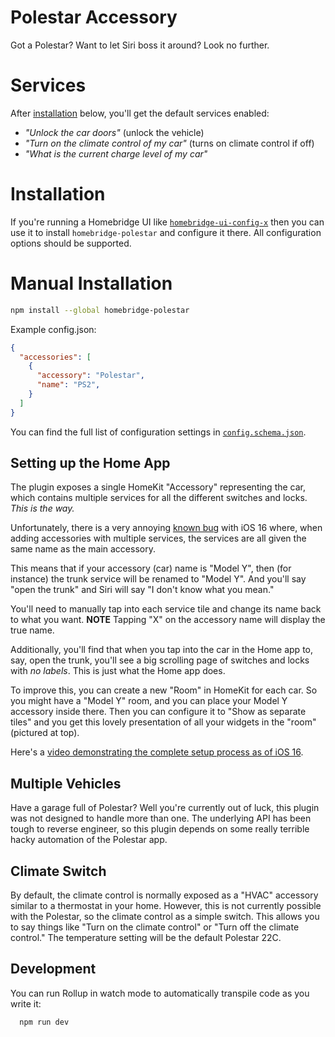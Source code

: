# Polestar Accessory

Got a Polestar? Want to let Siri boss it around? Look no further.

# Services

After [installation](#installation) below, you'll get the default services enabled:

- _"Unlock the car doors"_ (unlock the vehicle)
- _"Turn on the climate control of my car"_ (turns on climate control if off)
- _"What is the current charge level of my car"_

# Installation

If you're running a Homebridge UI like [`homebridge-ui-config-x`](https://github.com/oznu/homebridge-config-ui-x) then you can use it to install `homebridge-polestar` and configure it there. All configuration options should be supported.

# Manual Installation

```sh
npm install --global homebridge-polestar
```

Example config.json:

```json
{
  "accessories": [
    {
      "accessory": "Polestar",
      "name": "PS2",
    }
  ]
}
```

You can find the full list of configuration settings in [`config.schema.json`](config.schema.json).

## Setting up the Home App

The plugin exposes a single HomeKit "Accessory" representing the car, which contains multiple services for all the different switches and locks. _This is the way._

Unfortunately, there is a very annoying [known bug](https://github.com/homebridge/homebridge/issues/3210) with iOS 16 where, when adding accessories with multiple services, the services are all given the same name as the main accessory.

This means that if your accessory (car) name is "Model Y", then (for instance) the trunk service will be renamed to "Model Y". And you'll say "open the trunk" and Siri will say "I don't know what you mean."

You'll need to manually tap into each service tile and change its name back to what you want.
**NOTE** Tapping "X" on the accessory name will display the true name.

Additionally, you'll find that when you tap into the car in the Home app to, say, open the trunk, you'll see a big scrolling page of switches and locks with _no labels_. This is just what the Home app does.

To improve this, you can create a new "Room" in HomeKit for each car. So you might have a "Model Y" room, and you can place your Model Y accessory inside there. Then you can configure it to "Show as separate tiles" and you get this lovely presentation of all your widgets in the "room" (pictured at top).

Here's a [video demonstrating the complete setup process as of iOS 16](https://youtu.be/sgDJmwwSOYA).

## Multiple Vehicles

Have a garage full of Polestar? Well you're currently out of luck, this plugin was not designed to handle more than one. The underlying API has been tough to reverse engineer, so this plugin depends on some really terrible hacky automation of the Polestar app. 

## Climate Switch

By default, the climate control is normally exposed as a "HVAC" accessory similar to a thermostat in your home. However, this is not currently possible with the Polestar, so the climate control as a simple switch. This allows you to say things like "Turn on the climate control" or "Turn off the climate control." The temperature setting will be the default Polestar 22C.

## Development

You can run Rollup in watch mode to automatically transpile code as you write it:

```sh
  npm run dev
```
